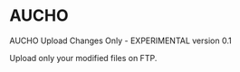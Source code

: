 AUCHO
=====

AUCHO Upload Changes Only - EXPERIMENTAL version 0.1

Upload only your modified files on FTP.
